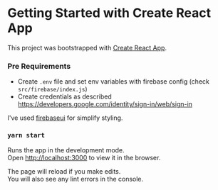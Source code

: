 # Getting Started with Create React App

This project was bootstrapped with [Create React App](https://github.com/facebook/create-react-app).

### Pre Requirements

- Create `.env` file and set env variables with firebase config (check `src/firebase/index.js`)
- Create credentials as described https://developers.google.com/identity/sign-in/web/sign-in

I've used [firebaseui](https://www.npmjs.com/package/react-firebaseui) for simplify styling.

### `yarn start`

Runs the app in the development mode.\
Open [http://localhost:3000](http://localhost:3000) to view it in the browser.

The page will reload if you make edits.\
You will also see any lint errors in the console.
